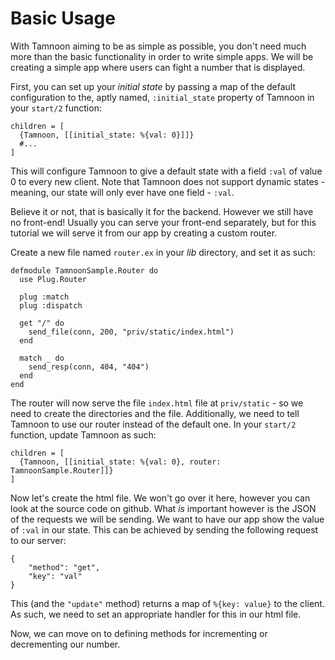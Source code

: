 # Basic Usage

With Tamnoon aiming to be as simple as possible, you don't need much more than the basic functionality in order to write simple apps. We will be creating a simple app where users can fight a number that is displayed.

First, you can set up your _initial state_ by passing a map of the default configuration to the, aptly named, `:initial_state` property of Tamnoon in your `start/2` function:

```
children = [
  {Tamnoon, [[initial_state: %{val: 0}]]}
  #...
]
```

This will configure Tamnoon to give a default state with a field `:val` of value 0 to every new client. Note that Tamnoon does not support dynamic states - meaning, our state will only ever have one field - `:val`. 

Believe it or not, that is basically it for the backend. However we still have no front-end! Usually you can serve your front-end separately, but for this tutorial we will serve it from our app by creating a custom router.

Create a new file named `router.ex` in your _lib_ directory, and set it as such:
```
defmodule TamnoonSample.Router do
  use Plug.Router

  plug :match
  plug :dispatch

  get "/" do
    send_file(conn, 200, "priv/static/index.html")
  end

  match _ do
    send_resp(conn, 404, "404")
  end
end
```

The router will now serve the file `index.html` file at `priv/static` - so we need to create the directories and the file. Additionally, we need to tell Tamnoon to use our router instead of the default one. In your `start/2` function, update Tamnoon as such:

```
children = [
  {Tamnoon, [[initial_state: %{val: 0}, router: TamnoonSample.Router]]}
]
```

Now let's create the html file. We won't go over it here, however you can look at the source code on github. What _is_ important however is the JSON of the requests we will be sending. We want to have our app show the value of `:val` in our state. This can be achieved by sending the following request to our server:

```
{
    "method": "get",
    "key": "val"
}
```

This (and the `"update"` method) returns a map of `%{key: value}` to the client. As such, we need to set an appropriate handler for this in our html file.

Now, we can move on to defining methods for incrementing or decrementing our number.